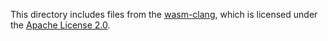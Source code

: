 This directory includes files from the [wasm-clang](https://github.com/binji/wasm-clang), which is licensed under the [Apache License 2.0](./LICENSE.wasm-clang).
